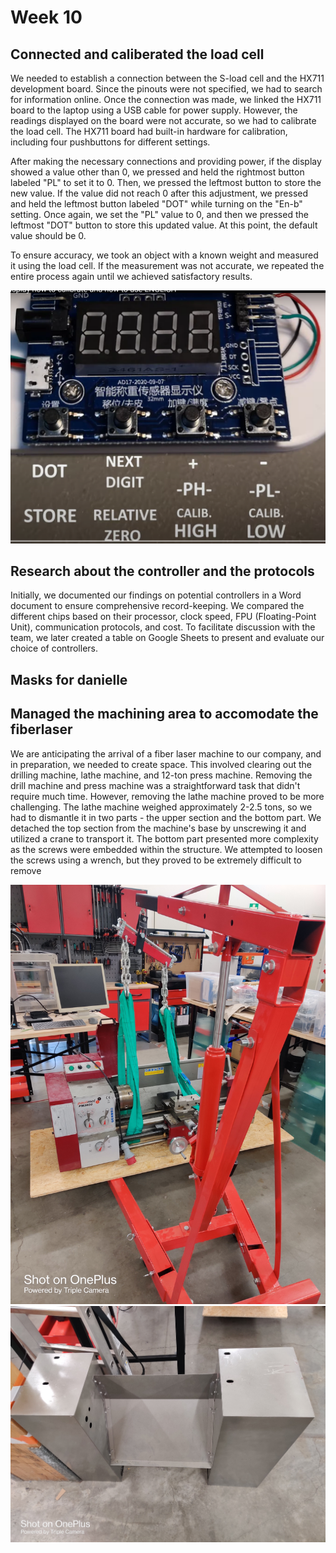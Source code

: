 # Week 10

## Connected and caliberated the load cell


We needed to establish a connection between the S-load cell and the HX711 development board. Since the pinouts were not specified, we had to search for information online. Once the connection was made, we linked the HX711 board to the laptop using a USB cable for power supply. However, the readings displayed on the board were not accurate, so we had to calibrate the load cell. The HX711 board had built-in hardware for calibration, including four pushbuttons for different settings.

After making the necessary connections and providing power, if the display showed a value other than 0, we pressed and held the rightmost button labeled "PL" to set it to 0. Then, we pressed the leftmost button to store the new value. If the value did not reach 0 after this adjustment, we pressed and held the leftmost button labeled "DOT" while turning on the "En-b" setting. Once again, we set the "PL" value to 0, and then we pressed the leftmost "DOT" button to store this updated value. At this point, the default value should be 0.

To ensure accuracy, we took an object with a known weight and measured it using the load cell. If the measurement was not accurate, we repeated the entire process again until we achieved satisfactory results.

![](Caliberation%20ss.png "")

## Research about the controller and the protocols

Initially, we documented our findings on potential controllers in a Word document to ensure comprehensive record-keeping. We compared the different chips based on their processor, clock speed, FPU (Floating-Point Unit), communication protocols, and cost. To facilitate discussion with the team, we later created a table on Google Sheets to present and evaluate our choice of controllers. 

## Masks for danielle

## Managed the machining area to accomodate the fiberlaser

We are anticipating the arrival of a fiber laser machine to our company, and in preparation, we needed to create space. This involved clearing out the drilling machine, lathe machine, and 12-ton press machine. Removing the drill machine and press machine was a straightforward task that didn't require much time. However, removing the lathe machine proved to be more challenging. The lathe machine weighed approximately 2-2.5 tons, so we had to dismantle it in two parts - the upper section and the bottom part. We detached the top section from the machine's base by unscrewing it and utilized a crane to transport it. The bottom part presented more complexity as the screws were embedded within the structure. We attempted to loosen the screws using a wrench, but they proved to be extremely difficult to remove

![](crane.jpg "")
![](bottomlathe.jpg "")


